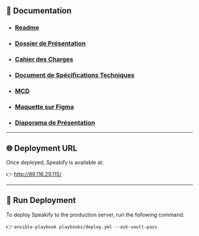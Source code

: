 ## 📄 Documentation

- ### [Readme](https://github.com/BlackSheep-78/speakify/blob/main/README.md)

- ### [Dossier de Présentation](docs/today/presentation.md)

- ### [Cahier des Charges](docs/today/statement_of_work.fr.md)

- ### [Document de Spécifications Techniques](/docs/today/technical_specification_document.fr.md)

- ### [MCD](/docs/today/MCD.pdf)

- ### [Maquette sur Figma](https://www.figma.com/proto/KVXW8xRzNIM24ZjB4duoUe/Speakify?node-id=3-13&p=f&t=yNHp8yvKNKKr6bk2-0&scaling=min-zoom&content-scaling=fixed&page-id=0%3A1)

- ### [Diaporama de Présentation](https://docs.google.com/presentation/d/1PBIGio4ludcBh7yNv26cniMTyn6ENDHb0blfyW2BNMo/present)








  

---

## 🌐 Deployment URL

Once deployed, Speakify is available at:

👉 <a href="http://89.116.29.115/" target="_blank">http://89.116.29.115/</a>

---

## 🚀 Run Deployment

To deploy Speakify to the production server, run the following command:

👉 `ansible-playbook playbooks/deploy.yml --ask-vault-pass`


  
